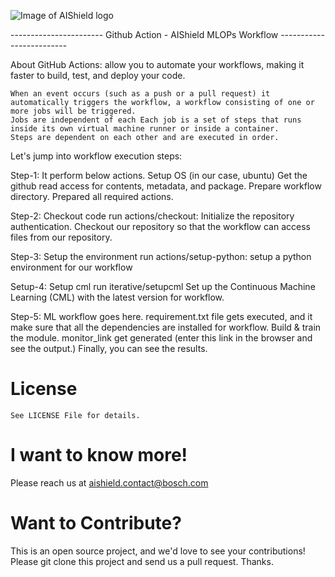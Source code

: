 <a name="getting-started"></a>

<div align="left">
    <img src="images/AIShield_logo.png"
         alt="Image of AIShield logo"/>
</div>

-----------------------    Github Action - AIShield MLOPs Workflow  -------------------------

About GitHub Actions: allow you to automate your workflows, making it faster to build, test, and deploy your code.

    When an event occurs (such as a push or a pull request) it automatically triggers the workflow, a workflow consisting of one or more jobs will be triggered.
    Jobs are independent of each Each job is a set of steps that runs inside its own virtual machine runner or inside a container.
    Steps are dependent on each other and are executed in order.
 

Let's jump into workflow execution steps:

Step-1:  It perform below actions.
    Setup OS (in our case, ubuntu)
    Get the github read access for contents, metadata, and package.
    Prepare workflow directory.
    Prepared all required actions.

Step-2:  Checkout code
    run actions/checkout:
    Initialize the repository authentication.
    Checkout our repository so that the workflow can access files from our repository.

Step-3:  Setup the environment
    run actions/setup-python:
    setup a python environment for our workflow

Setup-4: Setup cml
    run iterative/setupcml
    Set up the Continuous Machine Learning (CML) with the latest version for workflow.

Step-5: ML workflow goes here.
    requirement.txt file gets executed, and it make sure that all the dependencies are installed for workflow.
    Build & train the module.
    monitor_link get generated (enter this link in the browser and see the output.)
    Finally, you can see the results.




   
<a name="license"></a>
# License

```
See LICENSE File for details. 
```

<a name="i-want-to-know-more"></a>
# I want to know more!

Please reach us at aishield.contact@bosch.com


<a name="want-to-contribute"></a>
# Want to Contribute?

This is an open source project, and we'd love to see your contributions!
Please git clone this project and send us a pull request. Thanks.




   
   

